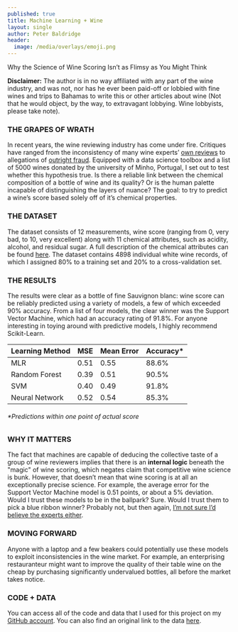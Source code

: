 ```yaml
---
published: true
title: Machine Learning + Wine
layout: single
author: Peter Baldridge
header:
  image: /media/overlays/emoji.png
---
```


Why the Science of Wine Scoring Isn’t as Flimsy as You Might Think

**Disclaimer:** The author is in no way affiliated with any part of the wine industry, and was not, nor has he ever been paid-off or lobbied with fine wines and trips to Bahamas to write this or other articles about wine (Not that he would object, by the way, to extravagant lobbying. Wine lobbyists, please take note).

### THE GRAPES OF WRATH
In recent years, the wine reviewing industry has come under fire. Critiques have ranged from the inconsistency of many wine experts’ [own reviews](https://www.theguardian.com/lifeandstyle/2013/jun/23/wine-tasting-junk-science-analysis) to allegations of [outright fraud](http://vinepair.com/wine-blog/wine-ratings-industrial-complex/). Equipped with a data science toolbox and a list of 5000 wines donated by the university of Minho, Portugal, I set out to test whether this hypothesis true.  Is there a reliable link between the chemical composition of a bottle of wine and its quality? Or is the human palette incapable of distinguishing the layers of nuance? The goal: to try to predict a wine’s score based solely off of it’s chemical properties.

### THE DATASET
The dataset consists of 12 measurements, wine score (ranging from  0, very bad, to 10, very excellent) along with 11 chemical attributes, such as acidity, alcohol, and residual sugar. A full description of the chemical attributes can be found [here](http://archive.ics.uci.edu/ml/datasets/Wine+Quality). The dataset contains 4898 individual white wine records, of which I assigned 80% to a training set and 20% to a cross-validation set.

### THE RESULTS
The results were clear as a bottle of fine Sauvignon blanc: wine score can be reliably predicted using a variety of models, a few of which exceeded 90% accuracy. From a list of four models, the clear winner was the Support Vector Machine, which had an accuracy rating of 91.8%. For anyone interesting in toying around with predictive models, I highly recommend Scikit-Learn.

|Learning Method|MSE |Mean Error|Accuracy\*|
|---------------|----|----------|--------|
|MLR            |0.51|    0.55  |88.6%   |
|Random Forest  |0.39|    0.51  |90.5%   |
|SVM            |0.40|    0.49  |91.8%   |
|Neural Network |0.52|    0.54  |85.3%   |

###### \*Predictions within one point of actual score

### WHY IT MATTERS
The fact that machines are capable of deducing the collective taste of a group of wine reviewers implies that there is an **internal logic** beneath the "magic" of wine scoring, which negates claim that competitive wine science is bunk. However, that doesn’t mean that wine scoring is at all an exceptionally precise science. For example, the average error for the Support Vector Machine model is 0.51 points, or about a 5% deviation. Would I trust these models to be in the ballpark? Sure. Would I trust them to pick a blue ribbon winner? Probably not, but then again,  [I’m not sure I’d believe the experts either](https://www.theguardian.com/lifeandstyle/2013/jun/23/wine-tasting-junk-science-analysis).

### MOVING FORWARD
Anyone with a laptop and a few beakers could potentially use these models to exploit inconsistencies in the wine market. For example, an enterprising restauranteur might want to improve the quality of their table wine on the cheap by purchasing significantly undervalued bottles, all before the market takes notice.

### CODE + DATA
You can access all of the code and data that I used for this project on my [GitHub account](https://github.com/peterbaldridge/WineScore). You can also find an original link to the data [here](http://archive.ics.uci.edu/ml/datasets/Wine+Quality).
